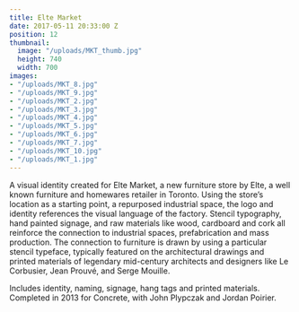 ```yaml
---
title: Elte Market
date: 2017-05-11 20:33:00 Z
position: 12
thumbnail:
  image: "/uploads/MKT_thumb.jpg"
  height: 740
  width: 700
images:
- "/uploads/MKT_8.jpg"
- "/uploads/MKT_9.jpg"
- "/uploads/MKT_2.jpg"
- "/uploads/MKT_3.jpg"
- "/uploads/MKT_4.jpg"
- "/uploads/MKT_5.jpg"
- "/uploads/MKT_6.jpg"
- "/uploads/MKT_7.jpg"
- "/uploads/MKT_10.jpg"
- "/uploads/MKT_1.jpg"
---
```


A visual identity created for Elte Market, a new furniture store by Elte, a well known furniture and homewares retailer in Toronto. Using the store’s location as a starting point, a repurposed industrial space, the logo and identity references the visual language of the factory. Stencil typography, hand painted signage, and raw materials like wood, cardboard and cork all reinforce the connection to industrial spaces, prefabrication and mass production. The connection to furniture is drawn by using a particular stencil typeface, typically featured on the architectural drawings and printed materials of legendary mid-century architects and designers like Le Corbusier, Jean Prouvé, and Serge Mouille.

Includes identity, naming, signage, hang tags and printed materials. Completed in 2013 for Concrete, with John Plypczak and Jordan Poirier.